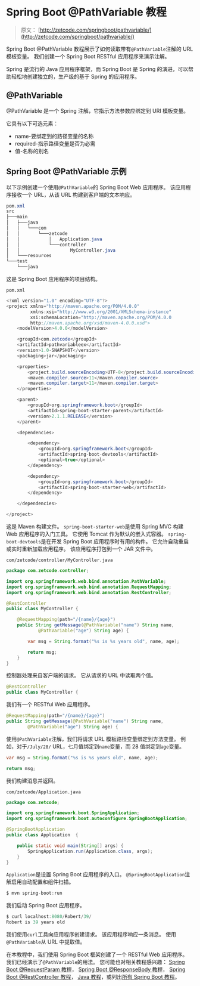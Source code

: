 # Spring Boot @PathVariable 教程

> 原文： [http://zetcode.com/springboot/pathvariable/](http://zetcode.com/springboot/pathvariable/)

Spring Boot @PathVariable 教程展示了如何读取带有`@PathVariable`注解的 URL 模板变量。 我们创建一个 Spring Boot RESTful 应用程序来演示注解。

Spring 是流行的 Java 应用程序框架，而 Spring Boot 是 Spring 的演进，可以帮助轻松地创建独立的，生产级的基于 Spring 的应用程序。

## @PathVariable

@PathVariable 是一个 Spring 注解，它指示方法参数应绑定到 URI 模板变量。

它具有以下可选元素：

*   name-要绑定到的路径变量的名称
*   required-指示路径变量是否为必需
*   值-名称的别名

## Spring Boot @PathVariable 示例

以下示例创建一个使用`@PathVariable`的 Spring Boot Web 应用程序。 该应用程序接收一个 URL，从该 URL 构建到客户端的文本响应。

```java
pom.xml
src
├───main
│   ├───java
│   │   └───com
│   │       └───zetcode
│   │           │   Application.java
│   │           └───controller
│   │                   MyController.java
│   └───resources
└───test
    └───java

```

这是 Spring Boot 应用程序的项目结构。

`pom.xml`

```java
<?xml version="1.0" encoding="UTF-8"?>
<project xmlns="http://maven.apache.org/POM/4.0.0"
         xmlns:xsi="http://www.w3.org/2001/XMLSchema-instance"
         xsi:schemaLocation="http://maven.apache.org/POM/4.0.0
         http://maven.apache.org/xsd/maven-4.0.0.xsd">
    <modelVersion>4.0.0</modelVersion>

    <groupId>com.zetcode</groupId>
    <artifactId>pathvariableex</artifactId>
    <version>1.0-SNAPSHOT</version>
    <packaging>jar</packaging>

    <properties>
        <project.build.sourceEncoding>UTF-8</project.build.sourceEncoding>
        <maven.compiler.source>11</maven.compiler.source>
        <maven.compiler.target>11</maven.compiler.target>
    </properties>

    <parent>
        <groupId>org.springframework.boot</groupId>
        <artifactId>spring-boot-starter-parent</artifactId>
        <version>2.1.1.RELEASE</version>
    </parent>

    <dependencies>

        <dependency>
            <groupId>org.springframework.boot</groupId>
            <artifactId>spring-boot-devtools</artifactId>
            <optional>true</optional>
        </dependency>

        <dependency>
            <groupId>org.springframework.boot</groupId>
            <artifactId>spring-boot-starter-web</artifactId>
        </dependency>

    </dependencies>

</project>

```

这是 Maven 构建文件。 `spring-boot-starter-web`是使用 Spring MVC 构建 Web 应用程序的入门工具。 它使用 Tomcat 作为默认的嵌入式容器。 `spring-boot-devtools`是在开发 Spring Boot 应用程序时有用的构件。 它允许自动重启或实时重新加载应用程序。 该应用程序打包到一个 JAR 文件中。

`com/zetcode/controller/MyController.java`

```java
package com.zetcode.controller;

import org.springframework.web.bind.annotation.PathVariable;
import org.springframework.web.bind.annotation.RequestMapping;
import org.springframework.web.bind.annotation.RestController;

@RestController
public class MyController {

    @RequestMapping(path="/{name}/{age}")
    public String getMessage(@PathVariable("name") String name, 
            @PathVariable("age") String age) {

        var msg = String.format("%s is %s years old", name, age);

        return msg;
    }
}

```

控制器处理来自客户端的请求。 它从请求的 URL 中读取两个值。

```java
@RestController
public class MyController {

```

我们有一个 RESTful Web 应用程序。

```java
@RequestMapping(path="/{name}/{age}")
public String getMessage(@PathVariable("name") String name, 
        @PathVariable("age") String age) {

```

使用`@PathVariable`注解，我们将请求 URL 模板路径变量绑定到方法变量。 例如，对于`/July/28/` URL，七月值绑定到`name`变量，而 28 值绑定到`age`变量。

```java
var msg = String.format("%s is %s years old", name, age);

return msg;

```

我们构建消息并返回。

`com/zetcode/Application.java`

```java
package com.zetcode;

import org.springframework.boot.SpringApplication;
import org.springframework.boot.autoconfigure.SpringBootApplication;

@SpringBootApplication
public class Application  {

    public static void main(String[] args) {
        SpringApplication.run(Application.class, args);
    }
}

```

`Application`是设置 Spring Boot 应用程序的入口。 `@SpringBootApplication`注解启用自动配置和组件扫描。

```java
$ mvn spring-boot:run

```

我们启动 Spring Boot 应用程序。

```java
$ curl localhost:8080/Robert/39/
Robert is 39 years old

```

我们使用`curl`工具向应用程序创建请求。 该应用程序响应一条消息。 使用`@PathVariable`从 URL 中提取值。

在本教程中，我们使用 Spring Boot 框架创建了一个 RESTful Web 应用程序。 我们已经演示了`@PathVariable`的用法。 您可能也对相关教程感兴趣： [Spring Boot @RequestParam 教程](/springboot/requestparam/)， [Spring Boot @ResponseBody 教程](/springboot/responsebody/)， [Spring Boot @RestController 教程](/springboot/restcontrollre/)， [Java 教程](/lang/java/)，或列出[所有 Spring Boot 教程](/all/#springboot)。